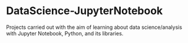 # DataScience-JupyterNotebook
Projects carried out with the aim of learning about data science/analysis with Jupyter Notebook, Python, and its libraries.
